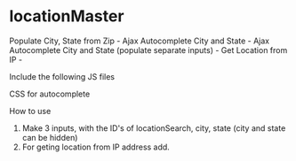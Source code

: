 locationMaster
==============

Populate City, State from Zip - Ajax Autocomplete  City and State - Ajax Autocomplete City and State (populate separate inputs) - Get Location from IP - 

Include the following JS files
 <script src="http://ajax.googleapis.com/ajax/libs/jquery/1.10.2/jquery.min.js"></script>
 <script src="http://ajax.googleapis.com/ajax/libs/jqueryui/1.10.3/jquery-ui.min.js"></script>
 
CSS for autocomplete
<style type="text/css">
.ui-menu .ui-menu-item a,.ui-menu .ui-menu-item a.ui-state-hover, .ui-menu .ui-menu-item a.ui-state-active {
	font-weight: normal;
	margin: -1px;
	text-align:left;
	font-size:14px;
	}
.ui-autocomplete-loading { background: white url("/images/ui-anim_basic_16x16.gif") right center no-repeat; }
</style>

How to use
1) Make 3 inputs, with the ID's of locationSearch, city, state (city and state can be hidden)
2) For geting location from IP address add. <div id="locationFromIP"></div>
